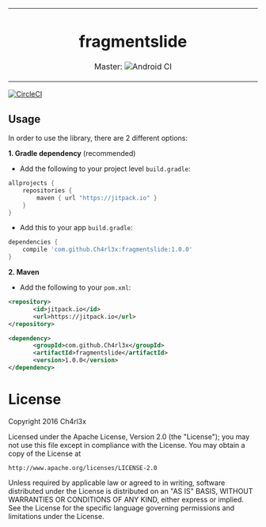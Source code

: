 <table align="center"><tr><td align="center" width="9999">

# fragmentslide

Master: ![Android CI](https://github.com/Ch4rl3x/fragmentslide/workflows/Android%20CI/badge.svg?branch=master)
</td></tr></table>


[![CircleCI](https://circleci.com/github/Ch4rl3x/fragmentslide.svg?style=svg)](https://circleci.com/github/Ch4rl3x/fragmentslide)


Usage
-----

In order to use the library, there are 2 different options:

**1. Gradle dependency** (recommended)

  -  Add the following to your project level `build.gradle`:

```gradle
allprojects {
	repositories {
		maven { url "https://jitpack.io" }
	}
}
```
  -  Add this to your app `build.gradle`:

```gradle
dependencies {
	compile 'com.github.Ch4rl3x:fragmentslide:1.0.0'
}
```

**2. Maven**
- Add the following to your `pom.xml`:
 ```xml
<repository>
       	<id>jitpack.io</id>
	    <url>https://jitpack.io</url>
</repository>

<dependency>
	    <groupId>com.github.Ch4rl3x</groupId>
	    <artifactId>fragmentslide</artifactId>
	    <version>1.0.0</version>
</dependency>
```

License
=======
Copyright 2016 Ch4rl3x

Licensed under the Apache License, Version 2.0 (the "License");
you may not use this file except in compliance with the License.
You may obtain a copy of the License at

    http://www.apache.org/licenses/LICENSE-2.0

Unless required by applicable law or agreed to in writing, software
distributed under the License is distributed on an "AS IS" BASIS,
WITHOUT WARRANTIES OR CONDITIONS OF ANY KIND, either express or implied.
See the License for the specific language governing permissions and
limitations under the License.
